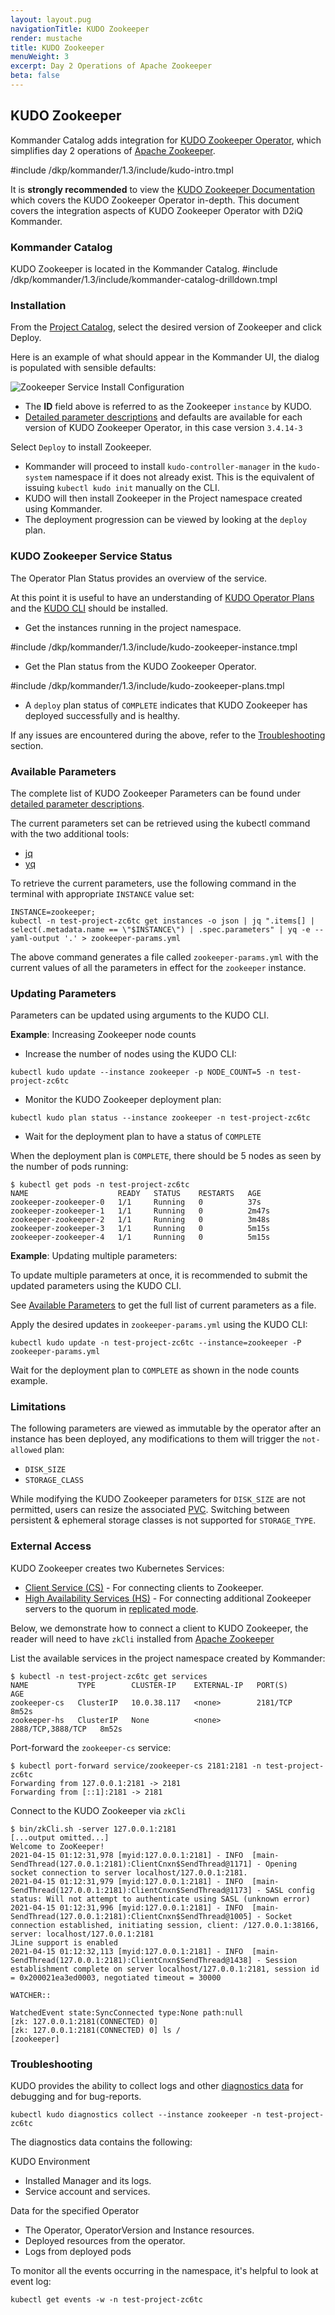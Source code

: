 ```yaml
---
layout: layout.pug
navigationTitle: KUDO Zookeeper
render: mustache
title: KUDO Zookeeper
menuWeight: 3
excerpt: Day 2 Operations of Apache Zookeeper
beta: false
---
```


<!-- markdownlint-disable MD018 -->
## KUDO Zookeeper

Kommander Catalog adds integration for [KUDO Zookeeper Operator](https://github.com/kudobuilder/operators/tree/master/repository/zookeeper), which simplifies day 2 operations of [Apache Zookeeper](https://zookeeper.apache.org/). 

#include /dkp/kommander/1.3/include/kudo-intro.tmpl

It is **strongly recommended** to view the [KUDO Zookeeper Documentation](https://github.com/kudobuilder/operators/tree/master/repository/zookeeper/docs/latest) which covers the KUDO Zookeeper Operator in-depth. This document covers the integration aspects of KUDO Zookeeper Operator with D2iQ Kommander.

### Kommander Catalog

KUDO Zookeeper is located in the Kommander Catalog.
#include /dkp/kommander/1.3/include/kommander-catalog-drilldown.tmpl

### Installation
From the [Project Catalog](/dkp/kommander/1.3/projects/platform-services/), select the desired version of Zookeeper and click Deploy.

Here is an example of what should appear in the Kommander UI, the dialog is populated with sensible defaults:

![Zookeeper Service Install Configuration](/dkp/kommander/1.3/img/platform-services-zookeeper-config-dialog.png)

- The **ID** field above is referred to as the Zookeeper `instance` by KUDO.
- [Detailed parameter descriptions](https://github.com/kudobuilder/operators/blob/master/repository/zookeeper/operator/params.yaml) and defaults are available for each version of KUDO Zookeeper Operator, in this case version `3.4.14-3`

Select `Deploy` to install Zookeeper.

- Kommander will proceed to install `kudo-controller-manager` in the `kudo-system` namespace if it does not already exist. This is the equivalent of issuing `kubectl kudo init` manually on the CLI.
- KUDO will then install Zookeeper in the Project namespace created using Kommander.
- The deployment progression can be viewed by looking at the `deploy` plan.

### KUDO Zookeeper Service Status

The Operator Plan Status provides an overview of the service.

At this point it is useful to have an understanding of [KUDO Operator Plans](https://kudo.dev/docs/what-is-kudo.html#operator-plans) and the [KUDO CLI](https://kudo.dev/docs/cli/installation.html) should be installed.

- Get the instances running in the project namespace.

#include /dkp/kommander/1.3/include/kudo-zookeeper-instance.tmpl

- Get the Plan status from the KUDO Zookeeper Operator.

#include /dkp/kommander/1.3/include/kudo-zookeeper-plans.tmpl

 - A `deploy` plan status of `COMPLETE` indicates that KUDO Zookeeper has deployed successfully and is healthy.

If any issues are encountered during the above, refer to the [Troubleshooting](#Troubleshooting) section.

### Available Parameters

The complete list of KUDO Zookeeper Parameters can be found under [detailed parameter descriptions](https://github.com/kudobuilder/operators/blob/master/repository/zookeeper/operator/params.yaml).


The current parameters set can be retrieved using the kubectl command with the two additional tools:
- [jq](https://stedolan.github.io/jq)
- [yq](https://mikefarah.gitbook.io/yq)

To retrieve the current parameters, use the following command in the terminal with appropriate `INSTANCE` value set:
```
INSTANCE=zookeeper;
kubectl -n test-project-zc6tc get instances -o json | jq ".items[] | select(.metadata.name == \"$INSTANCE\") | .spec.parameters" | yq -e --yaml-output '.' > zookeeper-params.yml
```

The above command generates a file called `zookeeper-params.yml` with the current values of all the parameters in effect for the `zookeeper` instance.

### Updating Parameters
Parameters can be updated using arguments to the KUDO CLI.

**Example**: Increasing Zookeeper node counts
- Increase the number of nodes using the KUDO CLI:
```
kubectl kudo update --instance zookeeper -p NODE_COUNT=5 -n test-project-zc6tc
```
- Monitor the KUDO Zookeeper deployment plan:
```
kubectl kudo plan status --instance zookeeper -n test-project-zc6tc
```
- Wait for the deployment plan to have a status of `COMPLETE`

When the deployment plan is `COMPLETE`, there should be 5 nodes as seen by the number of pods running:
```
$ kubectl get pods -n test-project-zc6tc
NAME                    READY   STATUS    RESTARTS   AGE
zookeeper-zookeeper-0   1/1     Running   0          37s
zookeeper-zookeeper-1   1/1     Running   0          2m47s
zookeeper-zookeeper-2   1/1     Running   0          3m48s
zookeeper-zookeeper-3   1/1     Running   0          5m15s
zookeeper-zookeeper-4   1/1     Running   0          5m15s
```

**Example**: Updating multiple parameters:

To update multiple parameters at once, it is recommended to submit the updated parameters using the KUDO CLI.

See [Available Parameters](#available-parameters) to get the full list of current parameters as a file.

Apply the desired updates in `zookeeper-params.yml` using the KUDO CLI:
```
kubectl kudo update -n test-project-zc6tc --instance=zookeeper -P zookeeper-params.yml 
```
Wait for the deployment plan to `COMPLETE` as shown in the node counts example.

### Limitations

The following parameters are viewed as immutable by the operator after an instance has been deployed, any modifications to them will trigger the `not-allowed` plan:
- `DISK_SIZE`
- `STORAGE_CLASS`

While modifying the KUDO Zookeeper parameters for `DISK_SIZE` are not permitted, users can resize the associated [PVC](https://kubernetes.io/blog/2018/07/12/resizing-persistent-volumes-using-kubernetes/).
Switching between persistent & ephemeral storage classes is not supported for `STORAGE_TYPE`.

### External Access

KUDO Zookeeper creates two Kubernetes Services:
- [Client Service (CS)](https://github.com/kudobuilder/operators/blob/master/repository/zookeeper/operator/templates/services.yaml#L20-L34) - For connecting clients to Zookeeper.
- [High Availability Services (HS)](https://github.com/kudobuilder/operators/blob/master/repository/zookeeper/operator/templates/services.yaml#L1-L18) - For connecting additional Zookeeper servers to the quorum in [replicated mode](https://zookeeper.apache.org/doc/current/zookeeperStarted.html).

Below, we demonstrate how to connect a client to KUDO Zookeeper, the reader will need to have `zkCli` installed from [Apache Zookeeper](https://zookeeper.apache.org/releases.html)

List the available services in the project namespace created by Kommander:
```
$ kubectl -n test-project-zc6tc get services
NAME           TYPE        CLUSTER-IP    EXTERNAL-IP   PORT(S)             AGE
zookeeper-cs   ClusterIP   10.0.38.117   <none>        2181/TCP            8m52s
zookeeper-hs   ClusterIP   None          <none>        2888/TCP,3888/TCP   8m52s
```

Port-forward the `zookeeper-cs` service:
```
$ kubectl port-forward service/zookeeper-cs 2181:2181 -n test-project-zc6tc
Forwarding from 127.0.0.1:2181 -> 2181
Forwarding from [::1]:2181 -> 2181
```

Connect to the KUDO Zookeeper via `zkCli`
```
$ bin/zkCli.sh -server 127.0.0.1:2181
[...output omitted...]
Welcome to ZooKeeper!
2021-04-15 01:12:31,978 [myid:127.0.0.1:2181] - INFO  [main-SendThread(127.0.0.1:2181):ClientCnxn$SendThread@1171] - Opening socket connection to server localhost/127.0.0.1:2181.
2021-04-15 01:12:31,979 [myid:127.0.0.1:2181] - INFO  [main-SendThread(127.0.0.1:2181):ClientCnxn$SendThread@1173] - SASL config status: Will not attempt to authenticate using SASL (unknown error)
2021-04-15 01:12:31,996 [myid:127.0.0.1:2181] - INFO  [main-SendThread(127.0.0.1:2181):ClientCnxn$SendThread@1005] - Socket connection established, initiating session, client: /127.0.0.1:38166, server: localhost/127.0.0.1:2181
JLine support is enabled
2021-04-15 01:12:32,113 [myid:127.0.0.1:2181] - INFO  [main-SendThread(127.0.0.1:2181):ClientCnxn$SendThread@1438] - Session establishment complete on server localhost/127.0.0.1:2181, session id = 0x200021ea3ed0003, negotiated timeout = 30000

WATCHER::

WatchedEvent state:SyncConnected type:None path:null
[zk: 127.0.0.1:2181(CONNECTED) 0]
[zk: 127.0.0.1:2181(CONNECTED) 0] ls /
[zookeeper]
```

### Troubleshooting
KUDO provides the ability to collect logs and other [diagnostics data](https://kudo.dev/docs/cli/examples.html#collecting-diagnostic-data) for debugging and for bug-reports.
```
kubectl kudo diagnostics collect --instance zookeeper -n test-project-zc6tc
```

The diagnostics data contains the following:

KUDO Environment
- Installed Manager and its logs.
- Service account and services.

Data for the specified Operator
- The Operator, OperatorVersion and Instance resources.
- Deployed resources from the operator.
- Logs from deployed pods

To monitor all the events occurring in the namespace, it's helpful to look at event log:
```
kubectl get events -w -n test-project-zc6tc
```

